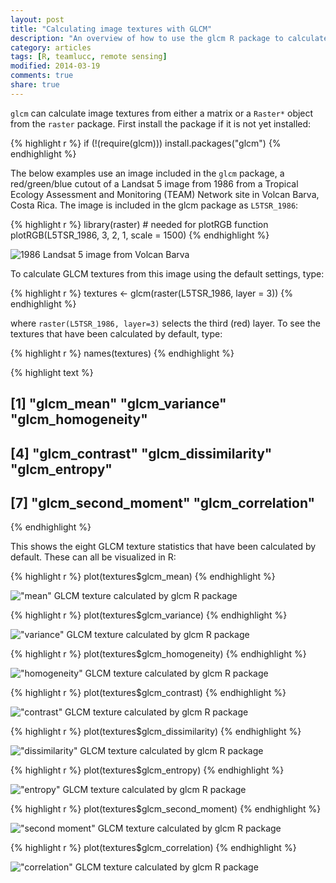 ```yaml
---
layout: post
title: "Calculating image textures with GLCM"
description: "An overview of how to use the glcm R package to calculate image texture measures"
category: articles
tags: [R, teamlucc, remote sensing]
modified: 2014-03-19
comments: true
share: true
---
```


`glcm` can calculate image textures from either a matrix or a `Raster*` object 
from the `raster` package. First install the package if it is not yet 
installed:


{% highlight r %}
if (!(require(glcm))) install.packages("glcm")
{% endhighlight %}


The below examples use an image included in the `glcm` package, a 
red/green/blue cutout of a Landsat 5 image from 1986 from a Tropical Ecology 
Assessment and Monitoring (TEAM) Network site in Volcan Barva, Costa Rica. The 
image is included in the glcm package as `L5TSR_1986`:


{% highlight r %}
library(raster)  # needed for plotRGB function
plotRGB(L5TSR_1986, 3, 2, 1, scale = 1500)
{% endhighlight %}

![1986 Landsat 5 image from Volcan Barva](/../images/2014-02-17-calculating-image-textures-with-glcm/L5TSR_1986_plot.png) 


To calculate GLCM textures from this image using the default settings, type:


{% highlight r %}
textures <- glcm(raster(L5TSR_1986, layer = 3))
{% endhighlight %}


where `raster(L5TSR_1986, layer=3)` selects the third (red) layer.  To see the 
textures that have been calculated by default, type:


{% highlight r %}
names(textures)
{% endhighlight %}



{% highlight text %}
## [1] "glcm_mean"          "glcm_variance"      "glcm_homogeneity"  
## [4] "glcm_contrast"      "glcm_dissimilarity" "glcm_entropy"      
## [7] "glcm_second_moment" "glcm_correlation"
{% endhighlight %}


This shows the eight GLCM texture statistics that have been calculated by 
default.  These can all be visualized in R:


{% highlight r %}
plot(textures$glcm_mean)
{% endhighlight %}

!["mean" GLCM texture calculated by glcm R package](/../images/2014-02-17-calculating-image-textures-with-glcm/mean.png) 



{% highlight r %}
plot(textures$glcm_variance)
{% endhighlight %}

!["variance" GLCM texture calculated by glcm R package](/../images/2014-02-17-calculating-image-textures-with-glcm/variance.png) 



{% highlight r %}
plot(textures$glcm_homogeneity)
{% endhighlight %}

!["homogeneity" GLCM texture calculated by glcm R package](/../images/2014-02-17-calculating-image-textures-with-glcm/homogeneity.png) 



{% highlight r %}
plot(textures$glcm_contrast)
{% endhighlight %}

!["contrast" GLCM texture calculated by glcm R package](/../images/2014-02-17-calculating-image-textures-with-glcm/contrast.png) 



{% highlight r %}
plot(textures$glcm_dissimilarity)
{% endhighlight %}

!["dissimilarity" GLCM texture calculated by glcm R package](/../images/2014-02-17-calculating-image-textures-with-glcm/dissimilarity.png) 



{% highlight r %}
plot(textures$glcm_entropy)
{% endhighlight %}

!["entropy" GLCM texture calculated by glcm R package](/../images/2014-02-17-calculating-image-textures-with-glcm/entropy.png) 



{% highlight r %}
plot(textures$glcm_second_moment)
{% endhighlight %}

!["second moment" GLCM texture calculated by glcm R package](/../images/2014-02-17-calculating-image-textures-with-glcm/second_moment.png) 



{% highlight r %}
plot(textures$glcm_correlation)
{% endhighlight %}

!["correlation" GLCM texture calculated by glcm R package](/../images/2014-02-17-calculating-image-textures-with-glcm/correlation.png) 

